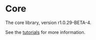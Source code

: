 # Core

The core library, version r1.0.29-BETA-4.

See the [tutorials](tutorials/index.md) for more information.
